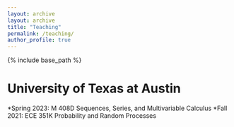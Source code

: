```yaml
---
layout: archive
layout: archive
title: "Teaching"
permalink: /teaching/
author_profile: true
---
```


{% include base_path %}

University of Texas at Austin
=====
*Spring 2023: M 408D Sequences, Series, and Multivariable Calculus
*Fall 2021: ECE 351K Probability and Random Processes

